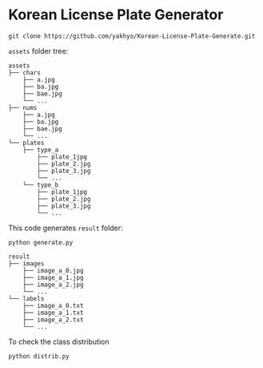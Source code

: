 # Korean License Plate Generator

```buildoutcfg
git clone https://github.com/yakhyo/Korean-License-Plate-Generate.git
```
`assets` folder tree:
```buildoutcfg
assets
├── chars
    ├── a.jpg
    ├── ba.jpg
    ├── bae.jpg
    └── ...
├── nums
    ├── a.jpg
    ├── ba.jpg
    ├── bae.jpg
    └── ...
└── plates
    ├── type_a
        ├── plate_1jpg
        ├── plate_2.jpg
        ├── plate_3.jpg
        └── ... 
    └── type_b
        ├── plate_1jpg
        ├── plate_2.jpg
        ├── plate_3.jpg
        └── ... 
```

This code generates `result` folder:

```buildoutcfg
python generate.py
```

```buildoutcfg
result
├── images
    ├── image_a_0.jpg
    ├── image_a_1.jpg
    ├── image_a_2.jpg
    └── ...
└── labels
    ├── image_a_0.txt
    ├── image_a_1.txt
    ├── image_a_2.txt
    └── ...
```
To check the class distribution
```buildoutcfg
python distrib.py
```
